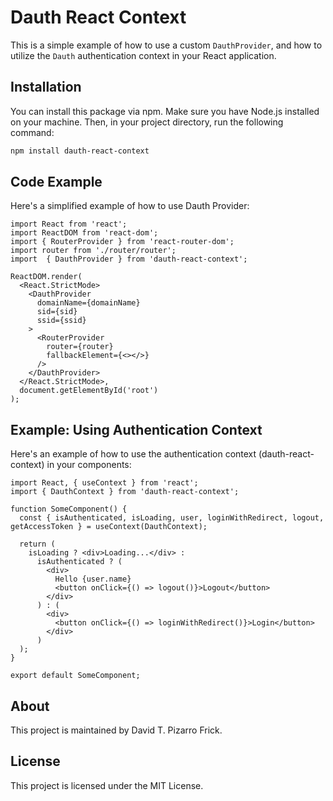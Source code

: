 # Dauth React Context
This is a simple example of how to use a custom `DauthProvider`, and how to utilize the `Dauth` authentication context in your React application.

## Installation
You can install this package via npm. Make sure you have Node.js installed on your machine. Then, in your project directory, run the following command:
```bash
npm install dauth-react-context
```

## Code Example
Here's a simplified example of how to use Dauth Provider:
```
import React from 'react';
import ReactDOM from 'react-dom';
import { RouterProvider } from 'react-router-dom';
import router from './router/router';
import  { DauthProvider } from 'dauth-react-context';

ReactDOM.render(
  <React.StrictMode>
    <DauthProvider
      domainName={domainName}
      sid={sid}
      ssid={ssid}
    >
      <RouterProvider 
        router={router} 
        fallbackElement={<></>} 
      />
    </DauthProvider>
  </React.StrictMode>,
  document.getElementById('root')
);
```

## Example: Using Authentication Context
Here's an example of how to use the authentication context (dauth-react-context) in your components:
```
import React, { useContext } from 'react';
import { DauthContext } from 'dauth-react-context';

function SomeComponent() {
  const { isAuthenticated, isLoading, user, loginWithRedirect, logout, getAccessToken } = useContext(DauthContext);

  return (
    isLoading ? <div>Loading...</div> :
      isAuthenticated ? (
        <div>
          Hello {user.name}
          <button onClick={() => logout()}>Logout</button>
        </div>
      ) : (
        <div>
          <button onClick={() => loginWithRedirect()}>Login</button>
        </div>
      )
  );
}

export default SomeComponent;
```

## About
This project is maintained by David T. Pizarro Frick.

## License
This project is licensed under the MIT License.
